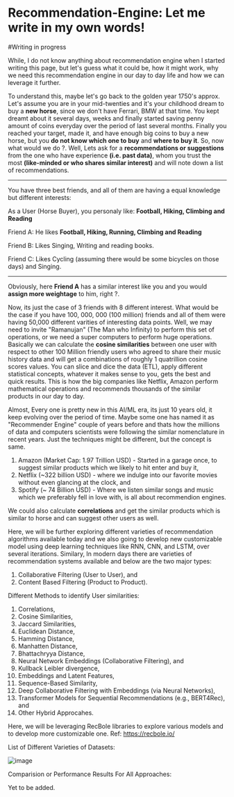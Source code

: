 # Recommendation-Engine: Let me write in my own words!

#Writing in progress

While, I do not know anything about recommendation engine when I started writing this page, but let's guess what it could be, how it might work, why we need this recommendation engine in our day to day life and how we can leverage it further. 

To understand this, maybe let's go back to the golden year 1750's approx. Let's assume you are in your mid-twenties and it's your childhood dream to buy a **new horse**, since we don't have Ferrari, BMW at that time. You kept dreamt about it several days, weeks and finally started saving penny amount of coins everyday over the period of last several months. Finally you reached your target, made it, and have enough big coins to buy a new horse, but you **do not know which one to buy** and **where to buy it**. So, now what would we do ?. Well, Lets ask for a **recommendations or suggestions** from the one who have experience **(i.e. past data)**, whom you trust the most **(like-minded or who shares similar interest)** and will note down a list of recommendations. 


----------------------------------------------------------------------------------------------------------------
You have three best friends, and all of them are having a equal knowledge but different interests:

As a User (Horse Buyer), you personaly like: **Football, Hiking, Climbing and Reading**

Friend A: He likes **Football, Hiking, Running, Climbing and Reading**

Friend B: Likes Singing, Writing and reading books.

Friend C: Likes Cycling (assuming there would be some bicycles on those days) and Singing.  

----------------------------------------------------------------------------------------------------------------

Obviously, here **Friend A** has a similar interest like you and you would **assign more weightage** to him, right ?.

Now, its just the case of 3 friends with 8 different interest. What would be the case if you have 100, 000, 000 (100 million) friends and all of them were having 50,000 different varities of interesting data points. Well, we may need to invite "Ramanujan" (The Man who Infinity) to perform this set of operations, or we need a super computers to perform huge operations. Basically we can calculate the **cosine similarities** between one user with respect to other 100 Million friendly users who agreed to share their music history data and will get a combinations of roughly 1 quatrillion cosine scores values.  You can slice and dice the data (ETL), apply different statistical concepts, whatever it makes sense to you, gets the best and quick results. This is how the big companies like Netflix, Amazon perform mathematical operations and recommends thousands of the similar products in our day to day. 

Almost, Every one is pretty new in this AI/ML era, its just 10 years old, it keep evolving over the period of time. Maybe some one has named it as "Recommender Engine" couple of years before and thats how the millions of data and computers scientists were following the similar nomenclature in recent years. Just the techniques might be different, but the concept is same. 

 1. Amazon (Market Cap: 1.97 Trillion USD) - Started in a garage once, to suggest similar products which we likely to hit enter and buy it,
 2. Netflix (~322 billion USD) - where we indulge into our favorite movies without even glancing at the clock, and
 3. Spotify (~ 74 Billion USD) - Where we listen similar songs and music which we preferably fell in love with, is all about recommendion engines. 

We could also calculate **correlations** and get the similar products which is similar to horse and can suggest other users as well. 

Here, we will be further exploring different varieties of recommendation algorithms available today and we also going to develop new customizable model using deep learning techniques like RNN, CNN, and LSTM, over several iterations. Similary, In modern days there are varieties of recommendation systems available and below are the two major types:
1. Collaborative Filtering (User to User), and
2. Content Based Filtering (Product to Product).

Different Methods to identify User similarities:
1. Correlations,
2. Cosine Similarities,
3. Jaccard Similarities,
4. Euclidean Distance,
5. Hamming Distance, 
6. Manhatten Distance,
7. Bhattachryya Distance,
8. Neural Network Embeddings (Collaborative Filtering), and
9. Kullback Leibler divergence,
10. Embeddings and Latent Features,
11. Sequence-Based Similarity,
12. Deep Collaborative Filtering with Embeddings (via Neural Networks),
13. Transformer Models for Sequential Recommendations (e.g., BERT4Rec), and 
14. Other Hybrid Approcahes. 

Here, we will be leveraging RecBole libraries to explore various models and to develop more customizable one. Ref: https://recbole.io/

List of Different Varieties of Datasets:

![image](https://github.com/user-attachments/assets/e842adf0-6eaa-48b7-9ffa-68312db0788e)

Comparision or Performance Results For All Approaches:

Yet to be added.
